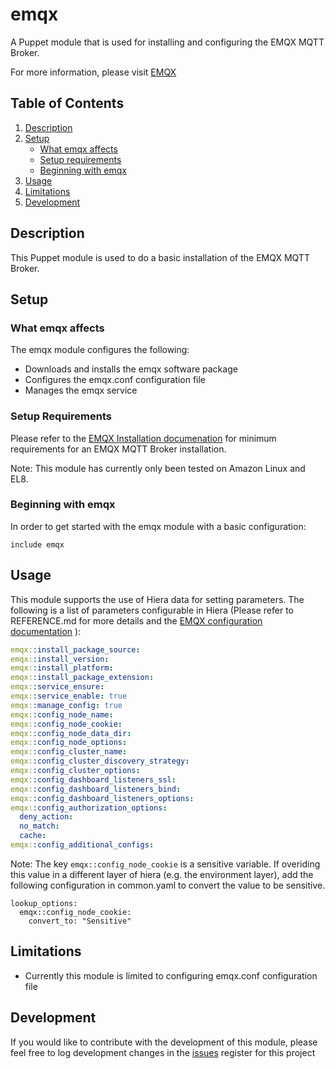 # emqx

A Puppet module that is used for installing and configuring the EMQX MQTT Broker.

For more information, please visit [EMQX][1]

## Table of Contents

1. [Description](#description)
1. [Setup](#setup)
    * [What emqx affects](#what-emqx-affects)
    * [Setup requirements](#setup-requirements)
    * [Beginning with emqx](#beginning-with-emqx)
1. [Usage](#usage)
1. [Limitations](#limitations)
1. [Development](#development)

## Description

This Puppet module is used to do a basic installation of the EMQX MQTT Broker.

## Setup

### What emqx affects

The emqx module configures the following:

 - Downloads and installs the emqx software package
 - Configures the emqx.conf configuration file
 - Manages the emqx service

### Setup Requirements

Please refer to the [EMQX Installation documenation][2] for minimum requirements for an EMQX MQTT Broker installation.

Note: This module has currently only been tested on Amazon Linux and EL8.

### Beginning with emqx

In order to get started with the emqx module with a basic configuration:

```puppet
include emqx
```

## Usage

This module supports the use of Hiera data for setting parameters. The following is a list of parameters configurable in Hiera (Please refer to REFERENCE.md for more details and the [EMQX configuration documentation][3] ):

```yaml
emqx::install_package_source: 
emqx::install_version: 
emqx::install_platform: 
emqx::install_package_extension: 
emqx::service_ensure: 
emqx::service_enable: true
emqx::manage_config: true
emqx::config_node_name: 
emqx::config_node_cookie: 
emqx::config_node_data_dir: 
emqx::config_node_options: 
emqx::config_cluster_name: 
emqx::config_cluster_discovery_strategy: 
emqx::config_cluster_options: 
emqx::config_dashboard_listeners_ssl:
emqx::config_dashboard_listeners_bind: 
emqx::config_dashboard_listeners_options:
emqx::config_authorization_options:
  deny_action:
  no_match:
  cache:
emqx::config_additional_configs:
```

Note: The key ```emqx::config_node_cookie``` is a sensitive variable.  If overiding this value in a different layer of hiera (e.g. the environment layer),
add the following configuration in common.yaml to convert the value to be sensitive.

```
lookup_options:
  emqx::config_node_cookie:
    convert_to: "Sensitive"
```

## Limitations

  * Currently this module is limited to configuring emqx.conf configuration file

## Development

If you would like to contribute with the development of this module, please feel free to log development changes in the [issues][4] register for this project  


[1]: https://www.emqx.io/
[2]: https://www.emqx.io/docs/en/latest/deploy/install.html
[3]: https://www.emqx.io/docs/en/latest/admin/cfg.html
[4]: https://github.com/jortencio/emqx/issues
